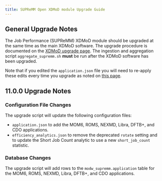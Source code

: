 ```yaml
---
title: SUPReMM Open XDMoD module Upgrade Guide
---
```


General Upgrade Notes
---------------------

The Job Performance (SUPReMM) XDMoD module should be upgraded at the same time as the main XDMoD
software. The upgrade procedure is documented on the [XDMoD upgrade
page](https://open.xdmod.org/upgrade.html).  The ingestion and aggregation
script `aggregate_supremm.sh` **must** be run after the XDMoD software has been
upgraded.

Note that if you edited the `application.json` file you will need to re-apply
these edits every time you upgrade as noted on [this page](customization.md).

11.0.0 Upgrade Notes
--------------------

### Configuration File Changes

The upgrade script will update the following configuration files:

- `application.json` to add the MOM6, ROMS, NEXMD, Libra, DFTB+, and CDO
  applications.
- `efficiency_analytics.json` to remove the deprecated `rotate` setting and to
  update the Short Job Count analytic to use a new `short_job_count` statistic.

### Database Changes

The upgrade script will add rows to the `modw_supremm.application` table for
the MOM6, ROMS, NEXMD, Libra, DFTB+, and CDO applications.
